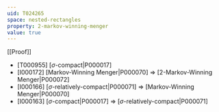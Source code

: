 ```yaml
---
uid: T024265
space: nested-rectangles
property: 2-markov-winning-menger
value: true
---
```

[[Proof]]

* [T000955] [$\sigma$-compact|P000017]
* [I000172] [Markov-Winning Menger|P000070] => [2-Markov-Winning Menger|P000072]
* [I000166] [$\sigma$-relatively-compact|P000071] => [Markov-Winning Menger|P000070]
* [I000163] [$\sigma$-compact|P000017] => [$\sigma$-relatively-compact|P000071]

